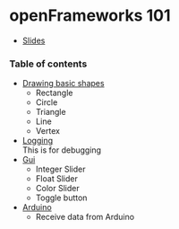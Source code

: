 # openFrameworks 101

* [Slides](https://github.com/sleepy-maker/openFrameworks101/blob/master/openFrameworks101.pdf)

### Table of contents
* [Drawing basic shapes](#)  
    * Rectangle  
    * Circle  
    * Triangle  
    * Line   
    * Vertex  
* [Logging](#)  
    This is for debugging  
* [Gui](#)
    * Integer Slider
    * Float Slider
    * Color Slider
    * Toggle button
* [Arduino](#)  
    * Receive data from Arduino  
